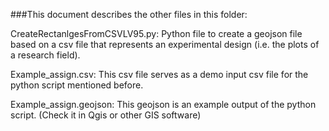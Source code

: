 ###This document describes the other files in this folder:

CreateRectanlgesFromCSVLV95.py: Python file to create a geojson file based on a csv file that represents an experimental design (i.e. the plots of a research field).

Example_assign.csv: This csv file serves as a demo input csv file for the python script mentioned before.

Example_assign.geojson: This geojson is an example output of the python script. (Check it in Qgis or other GIS software)